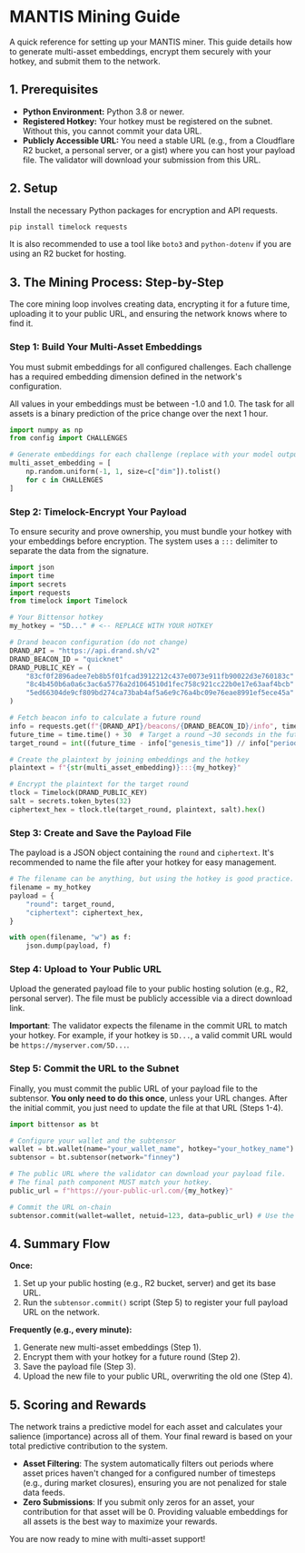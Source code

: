 # MANTIS Mining Guide

A quick reference for setting up your MANTIS miner. This guide details how to generate multi-asset embeddings, encrypt them securely with your hotkey, and submit them to the network.

## 1. Prerequisites

- **Python Environment:** Python 3.8 or newer.
- **Registered Hotkey:** Your hotkey must be registered on the subnet. Without this, you cannot commit your data URL.
- **Publicly Accessible URL:** You need a stable URL (e.g., from a Cloudflare R2 bucket, a personal server, or a gist) where you can host your payload file. The validator will download your submission from this URL.

## 2. Setup

Install the necessary Python packages for encryption and API requests.

```bash
pip install timelock requests
```

It is also recommended to use a tool like `boto3` and `python-dotenv` if you are using an R2 bucket for hosting.

## 3. The Mining Process: Step-by-Step

The core mining loop involves creating data, encrypting it for a future time, uploading it to your public URL, and ensuring the network knows where to find it.

### Step 1: Build Your Multi-Asset Embeddings

You must submit embeddings for all configured challenges. Each challenge has a required embedding dimension defined in the network's configuration.

All values in your embeddings must be between -1.0 and 1.0. The task for all assets is a binary prediction of the price change over the next 1 hour.

```python
import numpy as np
from config import CHALLENGES

# Generate embeddings for each challenge (replace with your model outputs)
multi_asset_embedding = [
    np.random.uniform(-1, 1, size=c["dim"]).tolist()
    for c in CHALLENGES
]
```

### Step 2: Timelock-Encrypt Your Payload

To ensure security and prove ownership, you must bundle your hotkey with your embeddings before encryption. The system uses a `:::` delimiter to separate the data from the signature.

```python
import json
import time
import secrets
import requests
from timelock import Timelock

# Your Bittensor hotkey
my_hotkey = "5D..." # <-- REPLACE WITH YOUR HOTKEY

# Drand beacon configuration (do not change)
DRAND_API = "https://api.drand.sh/v2"
DRAND_BEACON_ID = "quicknet"
DRAND_PUBLIC_KEY = (
    "83cf0f2896adee7eb8b5f01fcad3912212c437e0073e911fb90022d3e760183c"
    "8c4b450b6a0a6c3ac6a5776a2d1064510d1fec758c921cc22b0e17e63aaf4bcb"
    "5ed66304de9cf809bd274ca73bab4af5a6e9c76a4bc09e76eae8991ef5ece45a"
)

# Fetch beacon info to calculate a future round
info = requests.get(f"{DRAND_API}/beacons/{DRAND_BEACON_ID}/info", timeout=10).json()
future_time = time.time() + 30  # Target a round ~30 seconds in the future
target_round = int((future_time - info["genesis_time"]) // info["period"])

# Create the plaintext by joining embeddings and the hotkey
plaintext = f"{str(multi_asset_embedding)}:::{my_hotkey}"

# Encrypt the plaintext for the target round
tlock = Timelock(DRAND_PUBLIC_KEY)
salt = secrets.token_bytes(32)
ciphertext_hex = tlock.tle(target_round, plaintext, salt).hex()
```

### Step 3: Create and Save the Payload File
The payload is a JSON object containing the `round` and `ciphertext`. It's recommended to name the file after your hotkey for easy management.

```python
# The filename can be anything, but using the hotkey is good practice.
filename = my_hotkey 
payload = {
    "round": target_round,
    "ciphertext": ciphertext_hex,
}

with open(filename, "w") as f:
    json.dump(payload, f)
```

### Step 4: Upload to Your Public URL
Upload the generated payload file to your public hosting solution (e.g., R2, personal server). The file must be publicly accessible via a direct download link.

**Important**: The validator expects the filename in the commit URL to match your hotkey. For example, if your hotkey is `5D...`, a valid commit URL would be `https://myserver.com/5D...`.

### Step 5: Commit the URL to the Subnet
Finally, you must commit the public URL of your payload file to the subtensor. **You only need to do this once**, unless your URL changes. After the initial commit, you just need to update the file at that URL (Steps 1-4).

```python
import bittensor as bt

# Configure your wallet and the subtensor
wallet = bt.wallet(name="your_wallet_name", hotkey="your_hotkey_name")
subtensor = bt.subtensor(network="finney")

# The public URL where the validator can download your payload file.
# The final path component MUST match your hotkey.
public_url = f"https://your-public-url.com/{my_hotkey}" 

# Commit the URL on-chain
subtensor.commit(wallet=wallet, netuid=123, data=public_url) # Use the correct netuid
```

## 4. Summary Flow

**Once:**
1.  Set up your public hosting (e.g., R2 bucket, server) and get its base URL.
2.  Run the `subtensor.commit()` script (Step 5) to register your full payload URL on the network.

**Frequently (e.g., every minute):**
1.  Generate new multi-asset embeddings (Step 1).
2.  Encrypt them with your hotkey for a future round (Step 2).
3.  Save the payload file (Step 3).
4.  Upload the new file to your public URL, overwriting the old one (Step 4).

## 5. Scoring and Rewards

The network trains a predictive model for each asset and calculates your salience (importance) across all of them. Your final reward is based on your total predictive contribution to the system.

- **Asset Filtering**: The system automatically filters out periods where asset prices haven't changed for a configured number of timesteps (e.g., during market closures), ensuring you are not penalized for stale data feeds.
- **Zero Submissions**: If you submit only zeros for an asset, your contribution for that asset will be 0. Providing valuable embeddings for all assets is the best way to maximize your rewards.

You are now ready to mine with multi-asset support!

